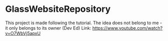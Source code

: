# GlassWebsiteRepository
This project is made following the tutorial. The idea does not belong to me - it only belongs to its owner (Dev Ed) 
Link: https://www.youtube.com/watch?v=O7WbVj5apxU
